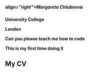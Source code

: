 <html>
<head>
  <title>My first code</title>
</head>

<body>
  <h5>align="right">Margareta<b/> Chlubnova</h5>
  <p><b>University College<b/></p>London <p>
</body bgcolor="black" text="white">
 <p>Can you please teach me how to code</p>
 <p>This is my first time doing it</p>
 
   <h2>My CV</h2>

<title>London<title/>
<html/>
